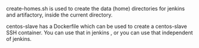 create-homes.sh is used to create the data (home) directories for jenkins and artifactory, inside the current directory.

centos-slave has a Dockerfile which can be used to create a centos-slave SSH container. You can use that in jenkins , or you can use that independent of jenkins.
